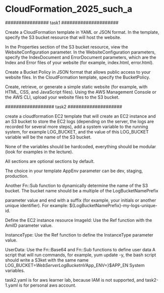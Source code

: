 # CloudFormation_2025_such_a
################ task1 #####################

Create a CloudFormation template in YAML or JSON format.
In the template, specify the S3 bucket resource that will host the website.

In the Properties section of the S3 bucket resource, view the WebsiteConfiguration parameter.
In the WebsiteConfiguration parameters, specify the IndexDocument and ErrorDocument parameters, which are the Index and Error files of your website (for example, index.html, error.html).

Create a Bucket Policy in JSON format that allows public access to your website files.
In the CloudFormation template, specify the BucketPolicy.

Create, retrieve, or generate a simple static website (for example, with HTML, CSS, and JavaScript files).
Using the AWS Management Console or the AWS CLI, upload your website files to the S3 bucket.
 
################## task2 ####################

create a cloudformation EC2 template that will create an EC2 instance and an S3 bucket to store the EC2 logs (depending on the server, the logs are recorded for several more steps), add a system variable to the running system, for example LOG_BUCKET, and the value of this LOG_BUCKET variable will be the name of the S3 bucket.

None of the variables should be hardcoded, everything should be modular (look for examples in the lecture).

All sections are optional sections by default.

The choice in your template AppEnv parameter can be dev, staging, production.

Another Fn::Sub function to dynamically determine the name of the S3 bucket. The bucket name should be a multiple of the LogBucketNamePrefix 

parameter value and end with a suffix (for example, your initials or another unique identifier). For example:
${LogBucketNamePrefix}-my-logs-unique-id.

Define the EC2 instance resource ImageId: Use the Ref function with the AmiID parameter value.

InstanceType: Use the Ref function to define the InstanceType parameter value.

UserData: Use the Fn::Base64 and Fn::Sub functions to define user data A script that will run commands, for example, yum update -y, the bash script should write a S3ket with the same name LOG_BUCKET=${WebServerLogBucketnV}$App_ENV=}$APP_EN System variables.

task2.yaml is for aws learner lab, because IAM is not supported, and task2-1.yaml is for personal aws account.
